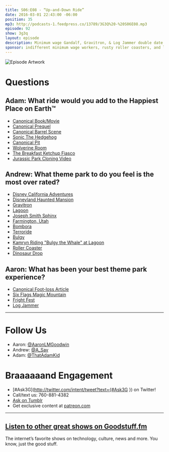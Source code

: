 ```yaml
---
title: S06:E08 - “Up-and-Down Ride”
date: 2016-03-01 22:43:00 -06:00
position: 35
mp3: http://podcasts-1.feedpress.co/13789/3G3Q%20-%20S06E08.mp3
episode: 92
show: 3g3q
layout: episode
description: Minimum wage Gandalf, Gravitron, & Log Jammer double date
sponsor: indifferent minimum wage workers, rusty roller coasters, and long, long lines.
---
```


![Episode Artwork][1]

# Questions

## Adam: What ride would you add to the Happiest Place on Earth™

* [Canonical Book/Movie][2]
* [Canonical Prequel][3]
* [Canonical Barrel Scene][4]
* [Sonic The Hedgehog][5]
* [Canonical Pit][6]
* [Wolverine Room][7]
* [The Breakfast Ketchup Fiasco][8]
* [Jurassic Park Cloning Video][9]

## Andrew: What theme park to do you feel is the most over rated?

* [Disney California Adventures][10]
* [Disneyland Haunted Mansion][11]
* [Gravitron][12]
* [Lagoon][13]
* [Joseph Smith Sphinx][14]
* [Farmington, Utah][15]
* [Bombora][16]
* [Terroride][17]
* [Bulgy][18]
* [Kamryn Riding "Bulgy the Whale" at Lagoon][19]
* [Roller Coaster][20]
* [Dinosaur Drop][21]

## Aaron: What has been your best theme park experience?

* [Canonical Foot-loss Article][22]
* [Six Flags Magic Mountain][23]
* [Fright Fest][24]
* [Log Jammer][25]

***

# Follow Us
* Aaron: [@AaronLMGoodwin](http://twitter.com/aaronlmgoodwin)
* Andrew: [@A_Sav](http://twitter.com/a_sav)
* Adam: [@ThatAdamKid](http://twitter.com/thatadamkid)

# Braaaaaand Engagement
* [#Ask3G](http://twitter.com/intent/tweet?text={#Ask3G }) on Twitter!
* Call/text us: 760-881-4382
* [Ask on Tumblr](http://3g3q.co/ask)
* Get exclusive content at [patreon.com](http://www.patreon.com/3g3q)

***

## [Listen to other great shows on Goodstuff.fm](http://goodstuff.fm/)
The internet’s favorite shows on technology, culture, news and more. You know, just the good stuff.

[1]: http://l.gdwn.co/14SJR.jpg
[2]: http://www.lordoftherings.net/
[3]: http://bit.ly/1piN4X9
[4]: https://www.youtube.com/watch?v=nM7byUTrSZA
[5]: http://www.sonicthehedgehog.com/
[6]: http://starwars.wikia.com/wiki/Sarlacc
[7]: http://goodstuff.fm/3g3q/35#t=49:18
[8]: https://storify.com/ryamidon/breakfastketchup
[9]: https://youtu.be/iMsJe3TymqY
[10]: https://disneyland.disney.go.com/destinations/
[11]: https://en.wikipedia.org/wiki/Haunted_Mansion
[12]: https://en.wikipedia.org/wiki/Gravitron
[13]: http://www.lagoonpark.com/
[14]: http://www.saltproject.co/sites/default/files/styles/original_aspect_custom_user_desktop_1x/public/images/GILGALPARK/IMG_0340.JPG?itok=m82O7dM0
[15]: http://www.farmington.utah.gov/
[16]: http://www.lagoonpark.com/ride/bombora/
[17]: http://www.lagoonpark.com/ride/terroride/
[18]: http://www.lagoonpark.com/ride/bulgy/
[19]: https://youtu.be/-j3MM3KufQQ
[20]: http://www.lagoonpark.com/ride/roller-coaster/
[21]: http://www.lagoonpark.com/ride/dinosaur-drop/
[22]: http://www.wdrb.com/story/8404305/final-report-details-cause-of-accident-at-six-flags-kentucky-kingdom
[23]: https://www.sixflags.com/magicmountain
[24]: https://www.sixflags.com/magicmountain/special-events/festival/fright-fest-presented-by-snickers
[25]: http://bit.ly/1WSNuxS
[26]: http://twitter.com/aaronlmgoodwin
[27]: http://twitter.com/a_sav
[28]: http://twitter.com/thatadamkid
[29]: http://3g3q.co/ask
[30]: http://www.patreon.com/3g3q
[31]: http://goodstuff.fm/3g3q/
